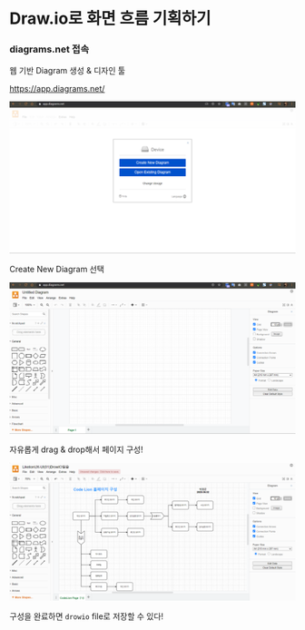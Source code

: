 # Draw.io로 화면 흐름 기획하기

### diagrams.net 접속
웹 기반 Diagram 생성 & 디자인 툴  

https://app.diagrams.net/

![img](../.vuepress/public/images/img-uxui/UX&UI(1).png)  

Create New Diagram 선택


![img](../.vuepress/public/images/img-uxui/UX&UI(2).png)   
 
 
자유롭게 drag & drop해서 페이지 구성!  

 
![img](../.vuepress/public/images/img-uxui/UX&UI(3).png)    

구성을 완료하면 `drowio` file로 저장할 수 있다!
